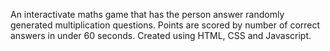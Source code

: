 An interactivate maths game that has the person answer randomly generated multiplication questions.
Points are scored by number of correct answers in under 60 seconds.
Created using HTML, CSS and Javascript.
